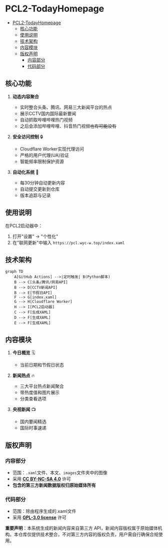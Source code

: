 # PCL2-TodayHomepage

- [PCL2-TodayHomepage](#pcl2-todayhomepage)
  - [核心功能](#核心功能)
  - [使用说明](#使用说明)
  - [技术架构](#技术架构)
  - [内容模块](#内容模块)
  - [版权声明](#版权声明)
    - [内容部分](#内容部分)
    - [代码部分](#代码部分)

## 核心功能

1. **动态内容聚合** 
   - 实时整合头条、腾讯、网易三大新闻平台的热点
   - 展示CCTV国内国际最新要闻
   - 自动抓取哔哩哔哩热门视频
   - 之后会添加哔哩哔哩、抖音热门视频~~也有可能没有~~

2. **安全访问控制** 🔒
   - Cloudflare Worker实现代理访问
   - 严格的用户代理(UA)验证
   - 智能频率限制保护资源

3. **自动化系统** 🔄
   - 每30分钟自动更新内容
   - 自动提交更新到仓库
   - 版本追踪与记录

## 使用说明

在PCL2启动器中：
1. 打开"设置" → "个性化"
2. 在"联网更新"中输入 ``https://pcl.wyc-w.top/index.xaml``

## 技术架构

```mermaid
graph TD
    A[GitHub Actions] -->|定时触发| B(Python脚本)
    B --> C[头条/腾讯/网易API]
    B --> D[CCTV新闻API]
    B --> E[节假日API]
    F --> G[index.xaml]
    G --> H[Cloudflare Worker]
    H --> I[PCL2启动器]
    C --> F[生成XAML]
    D --> F[生成XAML]
    E --> F[生成XAML]
```

## 内容模块

1. **今日概览** 🗓
   - 当前日期和节假日状态

2. **新闻热点** 🔥
   - 三大平台热点新闻聚合
   - 带热度值和图片展示
   - 分类查看选项

3. **央视新闻** 📺
   - 国内要闻精选
   - 国际时事速递

## 版权声明

### 内容部分

   - 范围：``.xaml``文件、本文、``images``文件夹中的图像
   - 采用 **[CC BY-NC-SA 4.0](https://creativecommons.org/licenses/by-nc-sa/4.0/)** 许可
   - **包含的第三方新闻数据版权归原始媒体所有**

### 代码部分
   - 范围：除由程序生成的.xaml文件
   - 采用 **[GPL-3.0 license](https://www.gnu.org/licenses/gpl-3.0.html)** 许可
  
**重要声明**：本系统生成的新闻内容来自第三方 API，新闻内容版权属于原始媒体机构。本仓库仅提供技术整合，不对第三方内容的版权负责，用户需自行确保合规使用。
